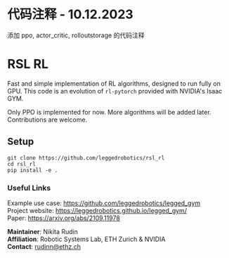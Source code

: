 # 代码注释 - 10.12.2023
添加 ppo, actor_critic, rolloutstorage 的代码注释

# RSL RL
Fast and simple implementation of RL algorithms, designed to run fully on GPU.
This code is an evolution of `rl-pytorch` provided with NVIDIA's Isaac GYM.

Only PPO is implemented for now. More algorithms will be added later.
Contributions are welcome.

## Setup

```
git clone https://github.com/leggedrobotics/rsl_rl
cd rsl_rl
pip install -e .
```

### Useful Links ###
Example use case: https://github.com/leggedrobotics/legged_gym  
Project website: https://leggedrobotics.github.io/legged_gym/  
Paper: https://arxiv.org/abs/2109.11978

**Maintainer**: Nikita Rudin  
**Affiliation**: Robotic Systems Lab, ETH Zurich & NVIDIA  
**Contact**: rudinn@ethz.ch  



